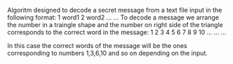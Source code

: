Algoritm designed to decode a secret message from a text file input in the following format:
1 word1
2 word2
...  ...
To decode a message we arrange the number in a traingle shape and the number on right side of the triangle corresponds to the correct word in the message:
1
2  3
4  5  6
7  8  9  10
...  ...  ...

In this case the correct words of the message will be the ones corresponding to numbers 1,3,6,10 and so on depending on the input.
